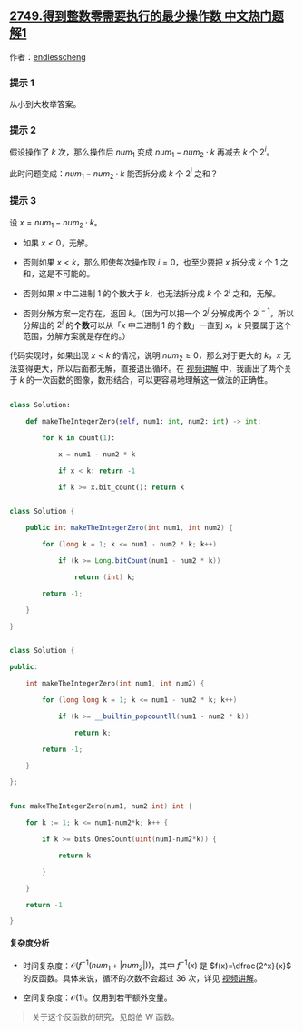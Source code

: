 ## [2749.得到整数零需要执行的最少操作数 中文热门题解1](https://leetcode.cn/problems/minimum-operations-to-make-the-integer-zero/solutions/100000/mei-ju-da-an-pythonjavacgo-by-endlessche-t4co)

作者：[endlesscheng](https://leetcode.cn/u/endlesscheng)
### 提示 1

从小到大枚举答案。

### 提示 2

假设操作了 $k$ 次，那么操作后 $\textit{num}_1$ 变成 $\textit{num}_1 - \textit{num}_2\cdot k$ 再减去 $k$ 个 $2^i$。

此时问题变成：$\textit{num}_1 - \textit{num}_2\cdot k$ 能否拆分成 $k$ 个 $2^i$ 之和？

### 提示 3

设 $x=\textit{num}_1 - \textit{num}_2\cdot k$。

- 如果 $x<0$，无解。
- 否则如果 $x<k$，那么即使每次操作取 $i=0$，也至少要把 $x$ 拆分成 $k$ 个 $1$ 之和，这是不可能的。
- 否则如果 $x$ 中二进制 $1$ 的个数大于 $k$，也无法拆分成 $k$ 个 $2^i$ 之和，无解。
- 否则分解方案一定存在，返回 $k$。（因为可以把一个 $2^j$ 分解成两个 $2^{j-1}$，所以分解出的 $2^i$ 的**个数**可以从「$x$ 中二进制 $1$ 的个数」一直到 $x$，$k$ 只要属于这个范围，分解方案就是存在的。）

代码实现时，如果出现 $x<k$ 的情况，说明 $\textit{num}_2\ge 0$，那么对于更大的 $k$，$x$ 无法变得更大，所以后面都无解，直接退出循环。在 [视频讲解](https://www.bilibili.com/video/BV1du41187ZN/) 中，我画出了两个关于 $k$ 的一次函数的图像，数形结合，可以更容易地理解这一做法的正确性。

```py [sol-Python3]
class Solution:
    def makeTheIntegerZero(self, num1: int, num2: int) -> int:
        for k in count(1):
            x = num1 - num2 * k
            if x < k: return -1
            if k >= x.bit_count(): return k
```

```java [sol-Java]
class Solution {
    public int makeTheIntegerZero(int num1, int num2) {
        for (long k = 1; k <= num1 - num2 * k; k++)
            if (k >= Long.bitCount(num1 - num2 * k))
                return (int) k;
        return -1;
    }
}
```

```cpp [sol-C++]
class Solution {
public:
    int makeTheIntegerZero(int num1, int num2) {
        for (long long k = 1; k <= num1 - num2 * k; k++)
            if (k >= __builtin_popcountll(num1 - num2 * k))
                return k;
        return -1;
    }
};
```

```go [sol-Go]
func makeTheIntegerZero(num1, num2 int) int {
	for k := 1; k <= num1-num2*k; k++ {
		if k >= bits.OnesCount(uint(num1-num2*k)) {
			return k
		}
	}
	return -1
}
```

#### 复杂度分析

- 时间复杂度：$\mathcal{O}(f^{-1}(\textit{num}_1+|\textit{num}_2|))$，其中 $f^{-1}(x)$ 是 $f(x)=\dfrac{2^x}{x}$ 的反函数。具体来说，循环的次数不会超过 $36$ 次，详见 [视频讲解](https://www.bilibili.com/video/BV1du41187ZN/)。
- 空间复杂度：$\mathcal{O}(1)$。仅用到若干额外变量。

> 关于这个反函数的研究，见朗伯 W 函数。

